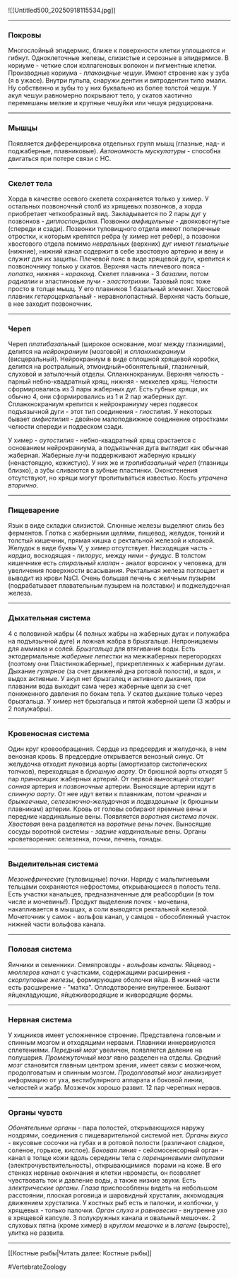 ![[Untitled500_20250918115534.jpg]]

---

### Покровы

Многослойный эпидермис, ближе к поверхности клетки уплощаются и гибнут. Одноклеточные железы, слизистые и серозные в эпидермисе. В кориуме - четкие слои коллагеновых волокон и пигментные клетки. Производные кориума - _плакоидные чешуи_. Имеют строение как у зуба (я в ужасе). Внутри пульпа, снаружи дентин и витродентин типо эмали. Ну собственно и зубы то у них буквально из более толстой чешуи. У акул чешуи равномерно покрывают тело, у скатов хаотично перемешаны мелкие и крупные чешуйки или чешуя редуцирована.

---

### Мышцы

Появляется дифференцировка отдельных групп мышц (глазные, над- и поджаберные, плавниковые). _Автономность мускулатуры_ - способна двигаться при потере связи с НС.

---

### Скелет тела

Хорда в качестве осевого скелета сохраняется только у химер. У остальных позвоночный столб из хрящевых позвонков, а хорда приобретает четкообразный вид. Закладывается по 2 пары дуг у позвонков - _диплоспондилия_. Позвонки _амфицельные_ - двояковогнутые (спереди и сзади). Позвонки туловищного отдела имеют поперечные отростки, к которым крепятся ребра (у химер нет ребер), а позвонки хвостового отдела помимо _невральных_ (верхних) дуг имеют _гемальные_ (нижние), нижний канал содержит в себе хвостовую артерию и вену и служит для их защиты. Плечевой пояс в виде хрящевой дуги, крепится к позвоночнику только у скатов. Верхняя часть плечевого пояса - _лопатка_, нижняя - _коракоид_. Скелет плавника - 3 _базалии_, потом _радиалии_ и эластиновые лучи - _эластотрихии_. Тазовый пояс тоже просто в толще мышц. У его плавников 1 базальный элемент. Хвостовой плавник _гетероцеркальный_ - неравнолопастный. Верхняя часть больше, в нее заходит позвоночник.

---

### Череп

Череп _платибазальный_ (широкое основание, мозг между глазницами), делится на _нейрокраниум_ (мозговой) и _спланхнокраниум_ (висцеральный). Нейрокраниум в виде сплошной хрящевой коробки, делится на ростральный, этмоидный=обонятельный, глазничный, слуховой и затылочный отделы. Спланхнокраниум. Верхняя челюсть - парный небно-квадратный хрящ, нижняя - меккелев хрящ. Челюсти сформировались из 3 пары жаберных дуг. Есть губные хрящи, их обычно 4, они сформировались из 1 и 2 пар жаберных дуг. Спланхнокраниум крепится к нейрокраниуму через подвесок подъязычной дуги - этот тип соединения - _гиостилия_. У некоторых бывает _амфистилия_ - двойное малоподвижное соединение отростками челюсти спереди и подвеском сзади.

У химер - _аутостилия_ - небно-квадратный хрящ срастается с основанием нейрокраниума, а подъязычная дуга выглядит как обычная жаберная. Жаберные лучи поддерживают жаберную крышку (ненастоящую, кожистую). У них же и _тропибазальный череп_ (глазницы близко), а зубы сливаются в зубные пластинки. Оконстенения отсутствуют, но хрящи могут пропитываться известью. Кость _утрачена вторично_.

---

### Пищеварение

Язык в виде складки слизистой. Слюнные железы выделяют слизь без ферментов. Глотка с жаберными щелями, пищевод, желудок, тонкий и толстый кишечник, прямая кишка с ректальной железой и клоакой. Желудок в виде буквы V, у химер отсутствует. Нисходящая часть - _кардиа_, восходящая - _пилорус_, между ними - _фундус_. В толстом кишечнике есть _спиральный клапан_ - аналог ворсинок у человека, для увеличения поверхности всасывания. Ректальная железа поглощает и выводит из крови NaCl. Очень большая печень с желчным пузырем (подрабатывает плавательным пузырем на полставки) и поджелудочная железа.

---

### Дыхательная система

4 с половиной жабры (4 полных жабры на жаберных дугах и полужабра на подъязычной дуге) и ложная жабра в брызгальце. Непроницаемы для аммиака и солей. _Брызгальца_ для втягивания воды. Есть эктодермальные _жаберные лепестки_ на межжаберных перегородках (поэтому они Пластиножаберные), прикрепленных к жаберным дугам. Дыхание _гулярное_ (за счет движений дна ротовой полости), и вдох, и выдох активные. У акул нет брызгалец и активного дыхания, при плавании вода выходит сама через жаберные щели за счет пониженного давления по бокам тела. У скатов дыхание только через брызгальца. У химер нет брызгальца и пятой жаберной щели (3 жабры и 2 полужабры).

---

### Кровеносная система

Один круг кровообращения. Сердце из предсердия и желудочка, в нем венозная кровь. В предсердие открывается венозный синус. От желудочка отходит луковица аорты (амортизатор систолических толчков), переходящая в _брюшную аорту_. От брюшной аорты отходят 5 пар _приносящих_ жаберных артерий. От первой _выносящей_ отходит _сонная_ артерия и _позвоночные_ артерии. Выносящие артерии идут в _спинную аорту_. От нее идут ветви к плавникам, потом _чревная_ и _брыжеечные_, _селезеночно-желудочная_ и _подвздошные_ (к брюшным плавникам) артерии. Кровь от головы собирают яремные вены и передние кардинальные вены. Появляется _воротная система почек_. _Хвостовая_ вена разделяется на _воротные вены_ _почек_. Выносящие сосуды воротной системы - _задние кардинальные_ вены. Органы кроветворения: селезенка, почки, печень, гонады.

---

### Выделительная система

_Мезонефрические_ (туловищные) почки. Наряду с мальпигиевыми тельцами сохраняются нефростомы, открывающиеся в полость тела. Есть участки канальцев, предназначенные для реабсорбции (в том числе и мочевины!). Продукт выделения почек - мочевина, накапливается в мышцах, а соли выводятся ректальной железой. Мочеточник у самок - вольфов канал, у самцов - обособленный участок нижней части вольфова канала.

---

### Половая система

Яичники и семенники. Семяпроводы - _вольфовы каналы_. Яйцевод - _мюллеров канал_ с участками, содержащими расширения - _скорлуповые железы_, формирующие оболочки яйца. В нижней части есть расширение - "матка". Оплодотворение внутреннее. Бывают яйцекладующие, яйцеживородящие и живородящие формы.

---

### Нервная система

У хищников имеет усложненное строение. Представлена головным и спинным мозгом и отходящими нервами. Плавники иннервируются сплетениями. _Передний мозг_ увеличен, появляется деление на полушария. _Промежуточный мозг_ явно разделен на отделы. _Средний мозг_ становится главным центром зрения, имеет связи с мозжечком, продолговатым и спинным мозгом. _Продолговатый мозг_ анализирует информацию от уха, вестибулярного аппарата и боковой линии, челюстей и жабр. Мозжечок хорошо развит. 12 пар черепных нервов.

---

### Органы чувств

_Обонятельные органы_ - пара полостей, открывающихся наружу ноздрями, соединения с пищеварительной системой нет. _Органы вкуса_ - вкусовые сосочки на губах и в ротовой полости (различают сладкое, соленое, горькое, кислое). _Боковая линия_ - сейсмосенсорный орган - канал в толще кожи вдоль середины тела с _лоренциневыми ампулами_ (электрочувствительность), открывающимися  порами на коже. В его стенках нервные окончания и клетки нвромасты, он позволяет чувствовать ток и давление воды, а также низкие звуки. Есть _электрические органы_. _Глаза_ приспособлены видеть на небольшом расстоянии, плоская роговица и шаровидный хрусталик, аккомодация движением хрусталика. У костных рыб есть и палочки, и колбочки, у хрящевых - только палочки. _Орган слуха и равновесия_ - внутренне ухо в хрящевой капсуле. 3 полукружных канала и овальный мешочек. 2 слуховых пятна (кроме химер) в _круглом мешочке_ и в _лагене_ (выросте), улитка не развита.

---
[[Костные рыбы|Читать далее: Костные рыбы]]

#VertebrateZoology 